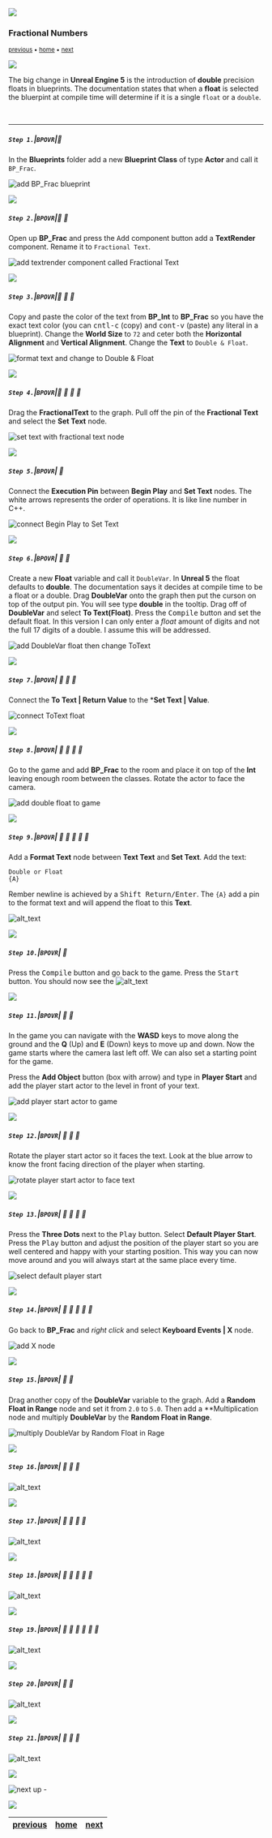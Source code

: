 ![](../images/line3.png)

### Fractional Numbers

<sub>[previous](../data-types/README.md#user-content-blueprint-data-types) • [home](../README.md#user-content-ue5-bp-overview) • [next](../)</sub>

![](../images/line3.png)

The big change in **Unreal Engine 5** is the introduction of **double** precision floats in blueprints.  The documentation states that when a **float** is selected the bluerpint at compile time will determine if it is a single `float` or a `double`.

<br>

---

##### `Step 1.`\|`BPOVR`|:small_blue_diamond:

In the **Blueprints** folder add a new **Blueprint Class** of type **Actor** and call it `BP_Frac`.

![add BP_Frac blueprint](images/AddNewBP.png)

![](../images/line2.png)

##### `Step 2.`\|`BPOVR`|:small_blue_diamond: :small_blue_diamond: 

Open up **BP_Frac** and press the <kbd>Add</kbd> component button add a **TextRender** component.  Rename it to `Fractional Text`.

![add textrender component called Fractional Text](images/addTextRenderComponent.png)

![](../images/line2.png)

##### `Step 3.`\|`BPOVR`|:small_blue_diamond: :small_blue_diamond: :small_blue_diamond:

Copy and paste the color of the text from **BP_Int** to **BP_Frac** so you have the exact text color (you can <kbd>cntl-c</kbd> (copy) and <kbd>cont-v</kbd> (paste) any literal in a blueprint). Change the **World Size** to `72` and ceter both the **Horizontal Alignment** and **Vertical Alignment**.  Change the **Text** to `Double & Float`.

![format text and change to Double & Float](images/doubleAndFloat.png)

![](../images/line2.png)

##### `Step 4.`\|`BPOVR`|:small_blue_diamond: :small_blue_diamond: :small_blue_diamond: :small_blue_diamond:

Drag the **FractionalText** to the graph.  Pull off the pin of the **Fractional Text** and select the **Set Text** node.

![set text with fractional text node](images/setFractionalText.png)

![](../images/line2.png)

##### `Step 5.`\|`BPOVR`| :small_orange_diamond:

Connect the **Execution Pin** between **Begin Play** and **Set Text** nodes. The white arrows represents the order of operations.  It is like line number in C++.

![connect Begin Play to Set Text](images/beginToSetT.png)

![](../images/line2.png)

##### `Step 6.`\|`BPOVR`| :small_orange_diamond: :small_blue_diamond:

Create a new **Float** variable and call it `DoubleVar`.  In **Unreal 5** the float defaults to **double**.  The documentation says it decides at compile time to be a float or a double.  Drag **DoubleVar** onto the graph then put the curson on top of the output pin.  You will see type **double** in the tooltip.  Drag off of **DoubleVar** and select **To Text(Float)**. Press the <kbd>Compile</kbd> button and set the default float.  In this version I can only enter a *float* amount of digits and not the full 17 digits of a double. I assume this will be addressed.

![add DoubleVar float then change ToText](images/AddFloat.png)

![](../images/line2.png)

##### `Step 7.`\|`BPOVR`| :small_orange_diamond: :small_blue_diamond: :small_blue_diamond:

Connect the **To Text | Return Value** to the ***Set Text | Value**.

![connect ToText float](images/setTextPin.png)

![](../images/line2.png)

##### `Step 8.`\|`BPOVR`| :small_orange_diamond: :small_blue_diamond: :small_blue_diamond: :small_blue_diamond:

Go to the game and add **BP_Frac** to the room and place it on top of the **Int** leaving enough room between the classes.  Rotate the actor to face the camera.

![add double float to game](images/addDoubleFloatToLvl.png)

![](../images/line2.png)

##### `Step 9.`\|`BPOVR`| :small_orange_diamond: :small_blue_diamond: :small_blue_diamond: :small_blue_diamond: :small_blue_diamond:

Add a **Format Text** node between **Text Text** and **Set Text**.  Add the text:

```
Double or Float
{A}
```

Rember newline is achieved by a <kbd>Shift Return/Enter</kbd>.  The `{A}` add a pin to the format text and will append the float to this **Text**.

![alt_text](images/appendText.png)

![](../images/line2.png)

##### `Step 10.`\|`BPOVR`| :large_blue_diamond:

Press the <kbd>Compile</kbd> button and go back to the game. Press the <kbd>Start</kbd> button.  You should now see the 
![alt_text](images/RunDoubleInGameInitial.png)

![](../images/line2.png)

##### `Step 11.`\|`BPOVR`| :large_blue_diamond: :small_blue_diamond: 

In the game you can navigate with the **WASD** keys to move along the ground and the **Q** (Up) and **E** (Down) keys to move up and down. Now the game starts where the camera last left off.  We can also set a starting point for the game.

Press the **Add Object** button (box with arrow) and type in **Player Start** and add the player start actor to the level in front of your text.

![add player start actor to game](images/addObjectButton.png)

![](../images/line2.png)

##### `Step 12.`\|`BPOVR`| :large_blue_diamond: :small_blue_diamond: :small_blue_diamond: 

Rotate the player start actor so it faces the text.  Look at the blue arrow to know the front facing direction of the player when starting.

![rotate player start actor to face text](images/rotatePlayerStart.png)

![](../images/line2.png)

##### `Step 13.`\|`BPOVR`| :large_blue_diamond: :small_blue_diamond: :small_blue_diamond:  :small_blue_diamond: 

Press the **Three Dots** next to the <kbd>Play</kbd> button.  Select **Default Player Start**. Press the <kbd>Play</kbd> button and adjust the position of the player start so you are well centered and happy with your starting position.  This way you can now move around and you will always start at the same place every time.

![select default player start](images/selectDefaultPlayerStart.png)

![](../images/line2.png)

##### `Step 14.`\|`BPOVR`| :large_blue_diamond: :small_blue_diamond: :small_blue_diamond: :small_blue_diamond:  :small_blue_diamond: 

Go back to **BP_Frac** and *right click* and select **Keyboard Events | X** node. 

![add X node](images/addInteractivityX.png)

![](../images/line2.png)

##### `Step 15.`\|`BPOVR`| :large_blue_diamond: :small_orange_diamond: 

Drag another copy of the **DoubleVar** variable to the graph.  Add a **Random Float in Range** node and set it from `2.0` to `5.0`.  Then add a **Multiplication node and multiply **DoubleVar** by the **Random Float in Range**.

![multiply DoubleVar by Random Float in Rage](images/multDoubleVar.png)

![](../images/line2.png)

##### `Step 16.`\|`BPOVR`| :large_blue_diamond: :small_orange_diamond:   :small_blue_diamond: 

![alt_text](images/.png)

![](../images/line2.png)

##### `Step 17.`\|`BPOVR`| :large_blue_diamond: :small_orange_diamond: :small_blue_diamond: :small_blue_diamond:

![alt_text](images/.png)

![](../images/line2.png)

##### `Step 18.`\|`BPOVR`| :large_blue_diamond: :small_orange_diamond: :small_blue_diamond: :small_blue_diamond: :small_blue_diamond:

![alt_text](images/.png)

![](../images/line2.png)

##### `Step 19.`\|`BPOVR`| :large_blue_diamond: :small_orange_diamond: :small_blue_diamond: :small_blue_diamond: :small_blue_diamond: :small_blue_diamond:

![alt_text](images/.png)

![](../images/line2.png)

##### `Step 20.`\|`BPOVR`| :large_blue_diamond: :large_blue_diamond:

![alt_text](images/.png)

![](../images/line2.png)

##### `Step 21.`\|`BPOVR`| :large_blue_diamond: :large_blue_diamond: :small_blue_diamond:

![alt_text](images/.png)

![](../images/line.png)

<!-- <img src="https://via.placeholder.com/1000x100/45D7CA/000000/?text=Next Up - ADD NEXT PAGE"> -->

![next up - ](images/banner.png)

![](../images/line.png)

| [previous](../data-types/README.md#user-content-blueprint-data-types)| [home](../README.md#user-content-ue5-bp-overview) | [next](../)|
|---|---|---|
